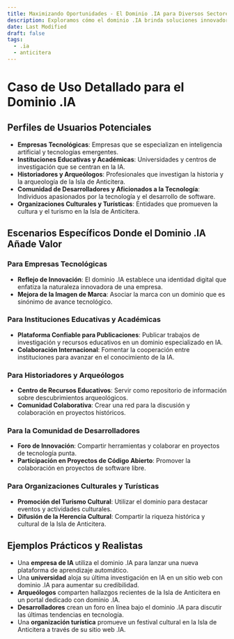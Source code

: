 ```yaml
---
title: Maximizando Oportunidades - El Dominio .IA para Diversos Sectores
description: Exploramos cómo el dominio .IA brinda soluciones innovadoras y específicas para empresas tecnológicas, académicos, historiadores, desarrolladores y organizaciones culturales.
date: Last Modified
draft: false
tags:
  - .ia
  - anticitera
---
```


# Caso de Uso Detallado para el Dominio .IA


## Perfiles de Usuarios Potenciales

- **Empresas Tecnológicas**: Empresas que se especializan en inteligencia artificial y tecnologías emergentes.
- **Instituciones Educativas y Académicas**: Universidades y centros de investigación que se centran en la IA.
- **Historiadores y Arqueólogos**: Profesionales que investigan la historia y la arqueología de la Isla de Anticitera.
- **Comunidad de Desarrolladores y Aficionados a la Tecnología**: Individuos apasionados por la tecnología y el desarrollo de software.
- **Organizaciones Culturales y Turísticas**: Entidades que promueven la cultura y el turismo en la Isla de Anticitera.

## Escenarios Específicos Donde el Dominio .IA Añade Valor

### Para Empresas Tecnológicas

- **Reflejo de Innovación**: El dominio .IA establece una identidad digital que enfatiza la naturaleza innovadora de una empresa.
- **Mejora de la Imagen de Marca**: Asociar la marca con un dominio que es sinónimo de avance tecnológico.

### Para Instituciones Educativas y Académicas

- **Plataforma Confiable para Publicaciones**: Publicar trabajos de investigación y recursos educativos en un dominio especializado en IA.
- **Colaboración Internacional**: Fomentar la cooperación entre instituciones para avanzar en el conocimiento de la IA.

### Para Historiadores y Arqueólogos

- **Centro de Recursos Educativos**: Servir como repositorio de información sobre descubrimientos arqueológicos.
- **Comunidad Colaborativa**: Crear una red para la discusión y colaboración en proyectos históricos.

### Para la Comunidad de Desarrolladores

- **Foro de Innovación**: Compartir herramientas y colaborar en proyectos de tecnología punta.
- **Participación en Proyectos de Código Abierto**: Promover la colaboración en proyectos de software libre.

### Para Organizaciones Culturales y Turísticas

- **Promoción del Turismo Cultural**: Utilizar el dominio para destacar eventos y actividades culturales.
- **Difusión de la Herencia Cultural**: Compartir la riqueza histórica y cultural de la Isla de Anticitera.

## Ejemplos Prácticos y Realistas

- Una **empresa de IA** utiliza el dominio .IA para lanzar una nueva plataforma de aprendizaje automático.
- Una **universidad** aloja su última investigación en IA en un sitio web con dominio .IA para aumentar su credibilidad.
- **Arqueólogos** comparten hallazgos recientes de la Isla de Anticitera en un portal dedicado con dominio .IA.
- **Desarrolladores** crean un foro en línea bajo el dominio .IA para discutir las últimas tendencias en tecnología.
- Una **organización turística** promueve un festival cultural en la Isla de Anticitera a través de su sitio web .IA.